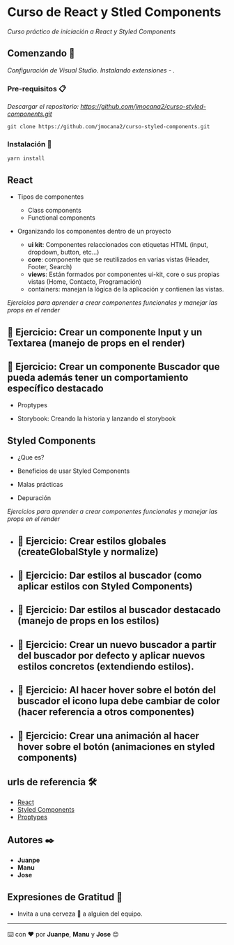 # Curso de React y Stled Components

_Curso práctico de iniciación a React y Styled Components_

## Comenzando 🚀

_Configuración de Visual Studio. Instalando extensiones - ._

### Pre-requisitos 📋

_Descargar el repositorio: https://github.com/jmocana2/curso-styled-components.git_

```
git clone https://github.com/jmocana2/curso-styled-components.git
```

### Instalación 🔧

```
yarn install
```

## React 

* Tipos de componentes 
  * Class components
  * Functional components

* Organizando los componentes dentro de un proyecto
  * **ui kit**: Componentes relaccionados con etiquetas HTML (input, dropdown, button, etc...)
  * **core**: componente que se reutilizados en varias vistas (Header, Footer, Search)
  * **views**: Están formados por componentes ui-kit, core o sus propias vistas (Home, Contacto, Programación) 
  * containers: manejan la lógica de la aplicación y contienen las vistas. 
 
_Ejercicios para aprender a crear componentes funcionales y manejar las props en el render_

## 🔩 Ejercicio: Crear un componente Input y un Textarea (manejo de props en el render) 

## 🔩 Ejercicio: Crear un componente Buscador que pueda además tener un comportamiento específico destacado

* Proptypes

* Storybook: Creando la historia y lanzando el storybook

## Styled Components

* ¿Que es?

* Beneficios de usar Styled Components

* Malas prácticas

* Depuración

_Ejercicios para aprender a crear componentes funcionales y manejar las props en el render_

* ## 🔩 Ejercicio: Crear estilos globales (createGlobalStyle y normalize)

* ## 🔩 Ejercicio: Dar estilos al buscador (como aplicar estilos con Styled Components)

* ## 🔩 Ejercicio: Dar estilos al buscador destacado (manejo de props en los estilos)

* ## 🔩 Ejercicio: Crear un nuevo buscador a partir del buscador por defecto y aplicar nuevos estilos concretos (extendiendo estilos).

* ## 🔩 Ejercicio: Al hacer hover sobre el botón del buscador el icono lupa debe cambiar de color (hacer referencia a otros componentes)

* ## 🔩 Ejercicio: Crear una animación al hacer hover sobre el botón (animaciones en styled components)
 
## urls de referencia 🛠️

* [React](https://es.reactjs.org/)
* [Styled Components](https://styled-components.com/)
* [Proptypes](https://es.reactjs.org/docs/typechecking-with-proptypes.html)


## Autores ✒️

* **Juanpe**
* **Manu**
* **Jose**

## Expresiones de Gratitud 🎁

* Invita a una cerveza 🍺 a alguien del equipo. 
---
⌨️ con ❤️ por **Juanpe**, **Manu** y **Jose** 😊

